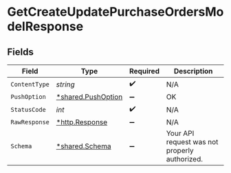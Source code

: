 # GetCreateUpdatePurchaseOrdersModelResponse


## Fields

| Field                                                   | Type                                                    | Required                                                | Description                                             |
| ------------------------------------------------------- | ------------------------------------------------------- | ------------------------------------------------------- | ------------------------------------------------------- |
| `ContentType`                                           | *string*                                                | :heavy_check_mark:                                      | N/A                                                     |
| `PushOption`                                            | [*shared.PushOption](../../models/shared/pushoption.md) | :heavy_minus_sign:                                      | OK                                                      |
| `StatusCode`                                            | *int*                                                   | :heavy_check_mark:                                      | N/A                                                     |
| `RawResponse`                                           | [*http.Response](https://pkg.go.dev/net/http#Response)  | :heavy_minus_sign:                                      | N/A                                                     |
| `Schema`                                                | [*shared.Schema](../../models/shared/schema.md)         | :heavy_minus_sign:                                      | Your API request was not properly authorized.           |